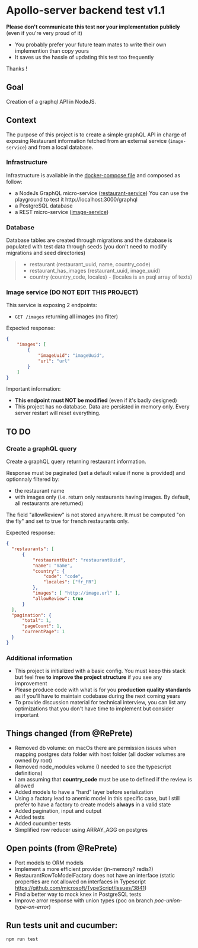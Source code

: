 # Apollo-server backend test v1.1

**Please don't communicate this test nor your implementation publicly**
(even if you're very proud of it)

- You probably prefer your future team mates to write their own implemention than copy yours
- It saves us the hassle of updating this test too frequently

Thanks !

## Goal
Creation of a graphql API in NodeJS.

## Context
The purpose of this project is to create a simple graphQL API in charge of exposing Restaurant information fetched from an external service (`image-service`) and from a local database.

### Infrastructure
Infrastructure is available in the [docker-compose file](./docker-compose.yml) and composed as follow:
 - a NodeJs GraphQL micro-service ([restaurant-service](./restaurant-service)) You can use the playground to test it http://localhost:3000/graphql
 - a PostgreSQL database
 - a REST micro-service ([image-service](./image-service))

### Database

Database tables are created through migrations and the database is populated with test data through seeds (you don't need to modify migrations and seed directories)

> - restaurant (restaurant_uuid, name, country_code)
> - restaurant_has_images (restaurant_uuid, image_uuid)
> - country (country_code, locales) - (locales is an psql array of texts)


### Image service (DO NOT EDIT THIS PROJECT)
This service is exposing 2 endpoints:
- `GET /images` returning all images (no filter)

Expected response:
```json
{
    "images": [
        {
            "imageUuid": "imageUuid",
            "url": "url"
        }
    ]
}
```

Important information:
 - **This endpoint must NOT be modified** (even if it's badly designed)
 - This project has no database. Data are persisted in memory only. Every server restart will reset everything.

## TO DO

### Create a graphQL query
Create a graphQL query returning restaurant information.

Response must be paginated (set a default value if none is provided) and optionnaly filtered by:
 - the restaurant name
 - with images only (i.e. return only restaurants having images. By default, all restaurants are returned)

The field "allowReview" is not stored anywhere. It must be computed "on the fly" and set to true for french restaurants only.

Expected response:
```json
{
  "restaurants": [
      {
          "restaurantUuid": "restaurantUuid",
          "name": "name",
          "country": {
              "code": "code",
              "locales": ["fr_FR"]
          },
          "images": [ "http://image.url" ],
          "allowReview": true
      }
  ],
  "pagination": {
      "total": 1,
      "pageCount": 1,
      "currentPage": 1
  }
}
```

### Additional information
- This project is initialized with a basic config. You must keep this stack but feel free **to improve the project structure** if you see any improvement
- Please produce code with what is for you **production quality standards** as if you'll have to maintain codebase during the next coming years
- To provide discussion material for technical interview, you can list any optimizations that you don't have time to implement but consider important

## Things changed (from @RePrete)
- Removed db volume: on macOs there are permission issues when mapping postgres data folder with host folder (all docker volumes are owned by root)
- Removed node_modules volume (I needed to see the typescript definitions)
- I am assuming that **country_code** must be use to defined if the review is allowed
- Added models to have a "hard" layer before serialization
- Using a factory lead to anemic model in this specific case, but I still prefer to have a factory to create models **always** in a valid state
- Added pagination, input and output
- Added tests
- Added cucumber tests
- Simplified row reducer using ARRAY_AGG on postgres

## Open points (from @RePrete)
- Port models to ORM models
- Implement a more efficient provider (in-memory? redis?)
- RestaurantRowToModelFactory does not have an interface (static properties are not allowed on interfaces in Typescript https://github.com/microsoft/TypeScript/issues/3841)
- Find a better way to mock knex in PostgreSQL tests
- Improve arror response with union types (poc on branch *poc-union-type-on-error*)

## Run tests unit and cucumber:
```npm run test```